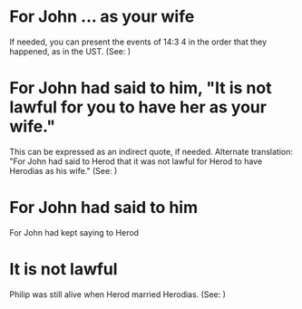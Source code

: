 
# For John ... as your wife
If needed, you can present the events of 14:3
4 in the order that they happened, as in the UST. (See: )

# For John had said to him, "It is not lawful for you to have her as your wife."
This can be expressed as an indirect quote, if needed. Alternate translation: "For John had said to Herod that it was not lawful for Herod to have Herodias as his wife." (See: )

# For John had said to him
For John had kept saying to Herod

# It is not lawful
Philip was still alive when Herod married Herodias. (See: )
